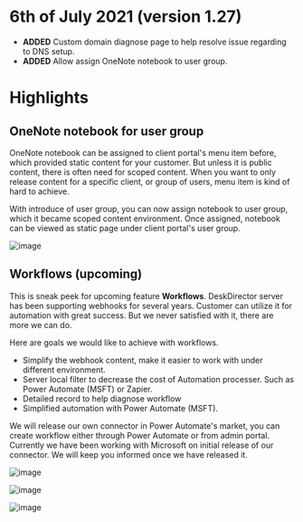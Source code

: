 # 6th of July 2021 (version 1.27)

- **ADDED** Custom domain diagnose page to help resolve issue regarding to DNS setup.
- **ADDED** Allow assign OneNote notebook to user group.

# Highlights

## OneNote notebook for user group
OneNote notebook can be assigned to client portal's menu item before, which provided static content for your customer. But unless it is public content, there is often need for scoped content. When you want to only release content for a specific client, or group of users, menu item is kind of hard to achieve.

With introduce of user group, you can now assign notebook to user group, which it became scoped content environment. Once assigned, notebook can be viewed as static page under client portal's user group.

![image](https://user-images.githubusercontent.com/1712143/124677758-3ae00800-df15-11eb-838f-9d7f36d08206.png)

## Workflows (upcoming)
This is sneak peek for upcoming feature **Workflows**. DeskDirector server has been supporting webhooks for several years. Customer can utilize it for automation with great success. But we never satisfied with it, there are more we can do.

Here are goals we would like to achieve with workflows.
* Simplify the webhook content, make it easier to work with under different environment.
* Server local filter to decrease the cost of Automation processer. Such as Power Automate (MSFT) or Zapier.
* Detailed record to help diagnose workflow
* Simplified automation with Power Automate (MSFT).

We will release our own connector in Power Automate's market, you can create workflow either through Power Automate or from admin portal. Currently we have been working with Microsoft on initial release of our connector. We will keep you informed once we have released it.

![image](https://user-images.githubusercontent.com/1712143/124678615-fe151080-df16-11eb-9044-8989a7c0be54.png)

![image](https://user-images.githubusercontent.com/1712143/124678630-079e7880-df17-11eb-8000-451f7eca4fed.png)

![image](https://user-images.githubusercontent.com/1712143/124678662-184eee80-df17-11eb-8957-2bac835c9768.png)

